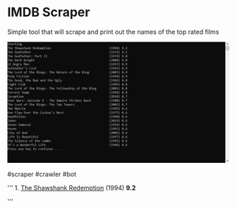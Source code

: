 # IMDB Scraper

Simple tool that will scrape and print out the names of the top rated films

![alt text](https://github.com/nullsc/Coding-Tests/blob/master/IMDB%20Crawler/Capture.PNG "Screen Shot")

#scraper #crawler #bot

'''
    <td class="titleColumn">
      1.
      <a href="/title/tt0111161/?pf_rd_m=A2FGELUUNOQJNL&pf_rd_p=e31d89dd-322d-4646-8962-327b42fe94b1&pf_rd_r=G2J42A3N6GJ9X00GSF75&pf_rd_s=center-1&pf_rd_t=15506&pf_rd_i=top&ref_=chttp_tt_1"
title="Frank Darabont (dir.), Tim Robbins, Morgan Freeman" >The Shawshank Redemption</a>
        <span class="secondaryInfo">(1994)</span>
    </td>
    <td class="ratingColumn imdbRating">
            <strong title="9.2 based on 2,161,785 user ratings">9.2</strong>
    </td>

'''

